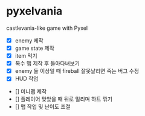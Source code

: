 # pyxelvania
castlevania-like game with Pyxel

- [x] enemy 제작
- [x] game state 제작
- [x] item 먹기
- [x] 복수 맵 제작 후 돌아다녀보기
- [x] enemy 둘 이상일 때 fireball 잘못날리면 죽는 버그 수정
- [x] HUD 작업
- [] 미니맵 제작
- [] 플레이어 맞았을 때 뒤로 밀리며 하트 깎기
- [] 맵 작업 및 난이도 조절
